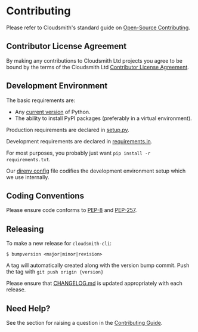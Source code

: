 # Contributing

Please refer to Cloudsmith's standard guide on [Open-Source Contributing](https://help.cloudsmith.io/docs/contributing).


## Contributor License Agreement

By making any contributions to Cloudsmith Ltd projects you agree to be bound by the terms of the Cloudsmith Ltd [Contributor License Agreement](https://help.cloudsmith.io/docs/contributor-license-agreement).


## Development Environment

The basic requirements are:
- Any [current version](https://endoflife.date/python) of Python.
- The ability to install PyPI packages (preferably in a virtual environment).

Production requirements are declared in [setup.py](./setup.py).

Development requirements are declared in [requirements.in](./requirements.in).

For most purposes, you probably just want `pip install -r requirements.txt`.

Our [direnv config](./.envrc) file codifies the development environment setup which we use internally.

## Coding Conventions

Please ensure code conforms to [PEP-8](https://www.python.org/dev/peps/pep-0008/) and [PEP-257](https://www.python.org/dev/peps/pep-0257/).


## Releasing

To make a new release for `cloudsmith-cli`:

```
$ bumpversion <major|minor|revision>
```

A tag will automatically created along with the version bump commit. Push the tag with `git push origin {version}`

Please ensure that [CHANGELOG.md](./CHANGELOG.md) is updated appropriately with each release.


## Need Help?

See the section for raising a question in the [Contributing Guide](https://help.cloudsmith.io/docs/contributing).
